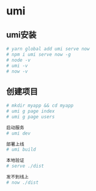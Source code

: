 # umi

## umi安装

```sh
# yarn global add umi serve now
# npm i umi serve now -g
# node -v
# umi -v
# now -v
```

## 创建项目

```sh
# mkdir myapp && cd myapp
# umi g page index
# umi g page users

启动服务
# umi dev

部署上线
# umi build

本地验证
# serve ./dist

发不到线上
# now ./dist

```